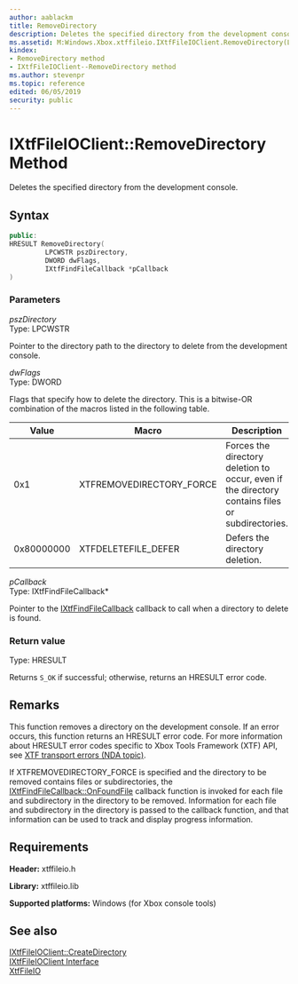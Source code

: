 ```yaml
---
author: aablackm
title: RemoveDirectory
description: Deletes the specified directory from the development console.
ms.assetid: M:Windows.Xbox.xtffileio.IXtfFileIOClient.RemoveDirectory(LPCWSTR,DWORD,IXtfFindFileCallback)
kindex:
- RemoveDirectory method
- IXtfFileIOClient--RemoveDirectory method
ms.author: stevenpr
ms.topic: reference
edited: 06/05/2019
security: public
---
```


# IXtfFileIOClient::RemoveDirectory Method
  
Deletes the specified directory from the development console.  
  
<a id="syntaxSection"></a>
  
## Syntax
  
```cpp
public:
HRESULT RemoveDirectory(
         LPCWSTR pszDirectory,
         DWORD dwFlags,
         IXtfFindFileCallback *pCallback
)  
```
  
<a id="parametersSection"></a>
  
### Parameters
  
*pszDirectory*  
Type: LPCWSTR  
  
Pointer to the directory path to the directory to delete from the development console.  
  
*dwFlags*  
Type: DWORD  
  
Flags that specify how to delete the directory. This is a bitwise-OR combination of the macros listed in the following table.  
  
| Value | Macro | Description |  
| --- | --- | --- |  
| 0x1 | XTFREMOVEDIRECTORY_FORCE | Forces the directory deletion to occur, even if the directory contains files or subdirectories. |  
| 0x80000000 | XTFDELETEFILE_DEFER | Defers the directory deletion. |  
  
*pCallback*  
Type: IXtfFindFileCallback\*
  
Pointer to the [IXtfFindFileCallback](../../IXtfFindFileCallback/ixtffindfilecallback-xtffileio-xbox-microsoft-t.md) callback to call when a directory to delete is found.  
  
<a id="retvalSection"></a>
  
### Return value
  
Type: HRESULT  
  
Returns `S_OK` if successful; otherwise, returns an HRESULT error code.  
  
<a id="remarksSection"></a>
  
## Remarks
  
This function removes a directory on the development console. If an error occurs, this function returns an HRESULT error code. For more information about HRESULT error codes specific to Xbox Tools Framework (XTF) API, see [XTF transport errors (NDA topic)](../../../../../../../tools-console/xbox-tools-and-apis/commandlinetools/xtf-transport-errors.md).  
  
If XTFREMOVEDIRECTORY_FORCE is specified and the directory to be removed contains files or subdirectories, the [IXtfFindFileCallback::OnFoundFile](../../IXtfFindFileCallback/methods/onfoundfile-ixtffindfilecallback-xtffileio-xbox-microsoft-m.md) callback function is invoked for each file and subdirectory in the directory to be removed. Information for each file and subdirectory in the directory is passed to the callback function, and that information can be used to track and display progress information.  
  
<a id="requirementsSection"></a>
  
## Requirements  
  
**Header:** xtffileio.h  
  
**Library:** xtffileio.lib  
  
**Supported platforms:** Windows (for Xbox console tools)  
  
<a id="seealsoSection"></a>
  
## See also
  
[IXtfFileIOClient::CreateDirectory](createdirectory-ixtffileioclient-xtffileio-xbox-microsoft-m.md)  
[IXtfFileIOClient Interface](../ixtffileioclient-xtffileio-xbox-microsoft-t.md)  
[XtfFileIO](../../../xtffileio-xbox-microsoft-n.md)  
  